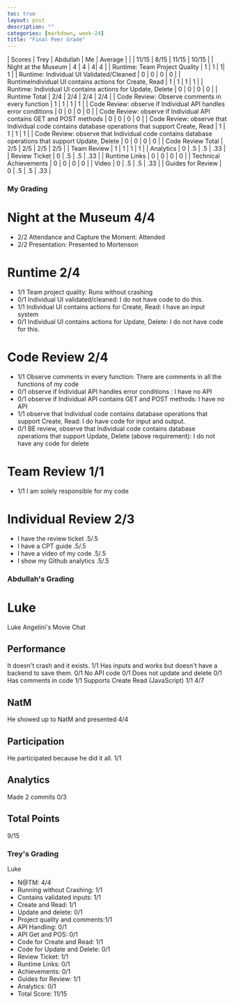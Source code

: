 ```yaml
---
toc: true
layout: post
description: ""
categories: [markdown, week-24]
title: "Final Peer Grade"
---
```


| Scores | Trey | Abdullah | Me | Average |
| | 11/15 | 8/15 | 11/15 | 10/15 |
| Night at the Museum | 4 | 4 | 4| 4 |
| Runtime: Team Project Quality | 1 | 1 | 1| 1 |
| Runtime: Individual UI Validated/Cleaned | 0 | 0 | 0 | 0 |
| RuntimeIndividual UI contains actions for Create, Read | 1 | 1 | 1 | 1 |
| Runtime: Individual UI contains actions for Update, Delete | 0 | 0 | 0 | 0 |
| Runtime Total | 2/4 | 2/4 | 2/4 | 2/4 |
| Code Review: Observe comments in every function | 1 | 1 | 1 | 1 |
| Code Review: observe if  Individual API handles error conditions | 0 | 0 | 0 | 0 |
| Code Review: observe if Individual API contains GET and POST methods | 0 | 0 | 0 | 0 |
| Code Review: observe that Individual code contains database operations that support Create, Read | 1 | 1 | 1 | 1 |
| Code Review: observe that Individual code contains database operations that support Update, Delete | 0 | 0 | 0 | 0 |
| Code Review Total | 2/5 | 2/5 | 2/5 | 2/5 |
| Team Review | 1 | 1 | 1 | 1 |
| Analytics | 0 | .5 | .5 | .33 |
| Review Ticket | 0 | .5 | .5 | .33 |
| Runtime Links | 0 | 0 | 0 | 0 |
| Technical Achievements | 0 | 0 | 0 | 0 |
| Video | 0 | .5 | .5 | .33 |
| Guides for Review | 0 | .5 | .5 | .33 |

### My Grading

# Night at the Museum 4/4

* 2/2 Attendance and Capture the Moment: Attended
* 2/2 Presentation: Presented to Mortenson

# Runtime 2/4

* 1/1 Team project quality: Runs without crashing
* 0/1 Individual UI validated/cleaned: I do not have code to do this.
* 1/1 Individual UI contains actions for Create, Read: I have an input system
* 0/1 Individual UI contains actions for Update, Delete: I do not have code for this.

# Code Review 2/4

* 1/1 Observe comments in every function: There are comments in all the functions of my code
* 0/1 observe if  Individual API handles error conditions : I have no API
* 0/1 observe if Individual API contains GET and POST methods: I have no API
* 1/1 observe that Individual code contains database operations that support Create, Read: I do have code for input and output.
* 0/1 BE review, observe that Individual code contains database operations that support Update, Delete (above requirement): I do not have any code for delete

# Team Review 1/1
* 1/1 I am solely responsible for my code

# Individual Review 2/3
* I have the review ticket .5/.5
* I have a CPT guide .5/.5
* I have a video of my code .5/.5
* I show my Github analytics .5/.5

### Abdullah's Grading

# Luke
Luke Angelini's Movie Chat
## Performance
It doesn't crash and it exists. 1/1
Has inputs and works but doesn't have a backend to save them. 0/1
No API code 0/1
Does not update and delete 0/1
Has comments in code 1/1
Supports Create Read (JavaScript) 1/1
4/7
## NatM
He showed up to NatM and presented 4/4
## Participation
He participated because he did it all. 1/1
## Analytics
Made 2 commits 0/3
## Total Points
9/15

### Trey's Grading

Luke
- N@TM: 4/4
- Running without Crashing: 1/1
- Contains validated inputs: 1/1
- Create and Read: 1/1
- Update and delete: 0/1
- Project quality and comments:1/1
- API Handling: 0/1
- API Get and POS: 0/1
- Code for Create and Read: 1/1
- Code for Update and Delete: 0/1
- Review Ticket: 1/1
- Runtime Links: 0/1
- Achievements: 0/1
- Guides for Review: 1/1
- Analytics: 0/1
- Total Score: 11/15
